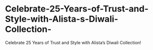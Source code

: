 # Celebrate-25-Years-of-Trust-and-Style-with-Alista-s-Diwali-Collection-
Celebrate 25 Years of Trust and Style with Alista’s Diwali Collection!
